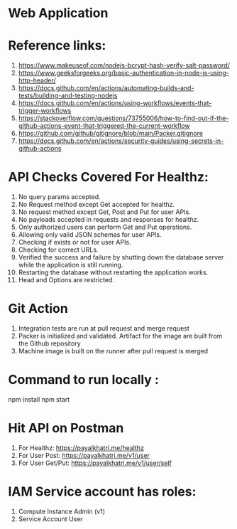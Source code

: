 # Web Application


# Reference links:

1. https://www.makeuseof.com/nodejs-bcrypt-hash-verify-salt-password/
2. https://www.geeksforgeeks.org/basic-authentication-in-node-js-using-http-header/
3. https://docs.github.com/en/actions/automating-builds-and-tests/building-and-testing-nodejs
4. https://docs.github.com/en/actions/using-workflows/events-that-trigger-workflows
5. https://stackoverflow.com/questions/73755006/how-to-find-out-if-the-github-actions-event-that-triggered-the-current-workflow
6. https://github.com/github/gitignore/blob/main/Packer.gitignore
7. https://docs.github.com/en/actions/security-guides/using-secrets-in-github-actions

# API Checks Covered For Healthz:

1. No query params accepted.
2. No Request method except Get accepted for healthz.
3. No request method except Get, Post and Put for user APIs.
4. No payloads accepted in requests and responses for healthz.
5. Only authorized users can perform Get and Put operations.
6. Allowing only valid JSON schemas for user APIs.
7. Checking if exists or not for user APIs.
8. Checking for correct URLs.
9. Verified the success and failure by shutting down the database server while the application is still running.
10. Restarting the database without restarting the application works.
11. Head and Options are restricted.

# Git Action

1. Integration tests are run at pull request and merge request
2. Packer is initialized and validated. Artifact for the image are built from the Github repository
3. Machine image is built on the runner after pull request is merged


# Command to run locally :

npm install
npm start

# Hit API on Postman

1. For Healthz: https://payalkhatri.me/healthz
2. For User Post: https://payalkhatri.me/v1/user
3. For User Get/Put: https://payalkhatri.me/v1/user/self


# IAM Service account has roles:

1. Compute Instance Admin (v1)
2. Service Account User
